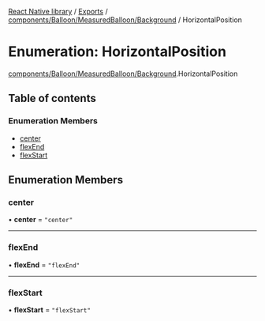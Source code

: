 [React Native library](../index.md) / [Exports](../modules.md) / [components/Balloon/MeasuredBalloon/Background](../modules/components_Balloon_MeasuredBalloon_Background.md) / HorizontalPosition

# Enumeration: HorizontalPosition

[components/Balloon/MeasuredBalloon/Background](../modules/components_Balloon_MeasuredBalloon_Background.md).HorizontalPosition

## Table of contents

### Enumeration Members

- [center](components_Balloon_MeasuredBalloon_Background.HorizontalPosition.md#center)
- [flexEnd](components_Balloon_MeasuredBalloon_Background.HorizontalPosition.md#flexend)
- [flexStart](components_Balloon_MeasuredBalloon_Background.HorizontalPosition.md#flexstart)

## Enumeration Members

### center

• **center** = ``"center"``

___

### flexEnd

• **flexEnd** = ``"flexEnd"``

___

### flexStart

• **flexStart** = ``"flexStart"``
